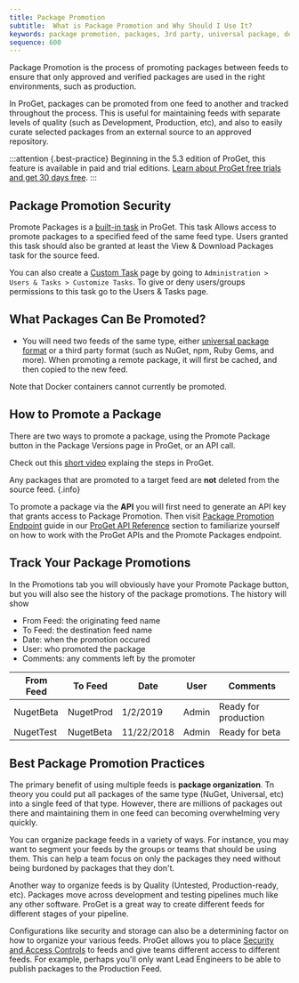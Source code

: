 ```yaml
---
title: Package Promotion
subtitle:  What is Package Promotion and Why Should I Use It?
keywords: package promotion, packages, 3rd party, universal package, deployments
sequence: 600
---
```


Package Promotion is the process of promoting packages between feeds to ensure that only approved and verified packages are used in the right environments, such as production. 

In ProGet, packages can be promoted from one feed to another and tracked throughout the process. This is useful for maintaining feeds with separate levels of quality (such as Development, Production, etc), and also to easily curate selected packages from an external source to an approved repository.

:::attention {.best-practice}
Beginning in the 5.3 edition of ProGet, this feature is available in paid and trial editions. [Learn about ProGet free trials and get 30 days free](https://inedo.com/proget/pricing/trial).
:::

 
## Package Promotion Security 
Promote Packages is a [built-in task](/docs/proget/administration/security) in ProGet. This task Allows access to promote packages to a specified feed of the same feed type. Users granted this task should also be granted at least the View & Download Packages task for the source feed. 

You can also create a [Custom Task](/docs/proget/administration/security/creating-tasks) page by going to `Administration > Users & Tasks > Customize Tasks`. To give or deny users/groups permissions to this task go to the Users & Tasks page.

## What Packages Can Be Promoted?

- You will need two feeds of the same type, either [universal package format](/docs/various/universal-packages/universal-feeds-package-ref/package-format) or a third party format (such as NuGet, npm, Ruby Gems, and more). When promoting a remote package, it will first be cached, and then copied to the new feed.

Note that Docker containers cannot currently be promoted. 

## How to Promote a Package
There are two ways to promote a package, using the Promote Package button in the Package Versions page in ProGet, or an API call.

Check out this [short video](https://www.youtube.com/watch?v=0uVDUt0wMjM) explaing the steps in ProGet.

Any packages that are promoted to a target feed are __not__ deleted from the source feed. {.info}

To promote a package via the **API** you will first need to generate an API key that   grants access to Package Promotion. Then visit [Package Promotion Endpoint](/docs/proget/reference/api/package-promotion) guide in our [ProGet API Reference](/docs/proget/reference/api) section to familiarize yourself on how to work with the ProGet APIs and the Promote Packages endpoint. 



## Track Your Package Promotions
In the Promotions tab you will obviously have your Promote Package button, but you will also see the history of the package promotions. The history will show

- From Feed: the originating feed name
- To Feed: the destination feed name
- Date:  when the promotion occured
- User: who promoted the package
- Comments: any comments left by the promoter


|From Feed|To Feed|Date|User|Comments
|-----|-----|------|-----|----
NugetBeta|NugetProd|1/2/2019|Admin|Ready for production
NugetTest|NugetBeta|11/22/2018|Admin|Ready for beta


## Best Package Promotion Practices

The primary benefit of using multiple feeds is **package organization**. Tn theory you could put all packages of the same type (NuGet, Universal, etc) into a single feed of that type. However, there are millions of packages out there and maintaining them in one feed can becoming overwhelming very quickly. 

You can organize package feeds in a variety of ways. For instance, you may want to segment your feeds by the groups or teams that should be using them. This can help a team focus on only the packages they need without being burdoned by packages that they don't. 

Another way to organize feeds is by Quality (Untested, Production-ready, etc). Packages move across development and testing pipelines much like any other software. ProGet is a great way to create different feeds for different stages of your pipeline. 

Configurations like security and storage can also be a determining factor on how to organize your various feeds. ProGet allows you to place [Security and Access Controls](/docs/proget/administration/security) to feeds and give teams different access to different feeds. For example, perhaps you'll only want Lead Engineers to be able to publish packages to the Production Feed.

